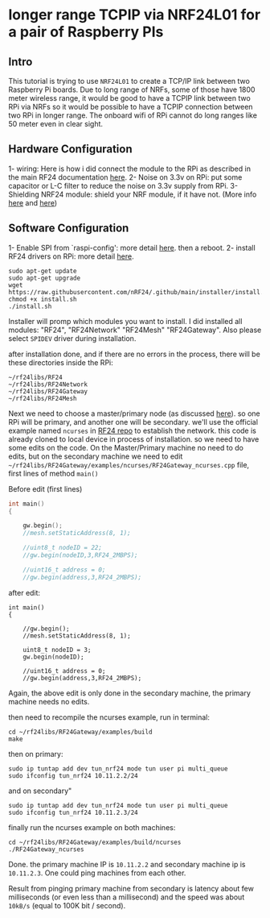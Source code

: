

# longer range TCPIP via NRF24L01 for a pair of Raspberry PIs

## Intro

This tutorial is trying to use `NRF24L01` to create a TCP/IP link between two Raspberry Pi boards.
Due to long range of NRFs, some of those have 1800 meter wireless range, it would be good to have a TCPIP link between two RPi via NRFs so it would be possible to have a TCPIP connection between two RPi in longer range. The onboard wifi of RPi cannot do long ranges like 50 meter even in clear sight. 

## Hardware Configuration

1- wiring: Here is how i did connect the module to the RPi as described in the main RF24 documentation [here](https://nrf24.github.io/RF24/#autotoc_md227).
2- Noise on 3.3v on RPi: put some capacitor or L-C filter to reduce the noise on 3.3v supply from RPi.
3- Shielding NRF24 module: shield your NRF module, if it have not. (More info [here](http://embedblog.eu/?p=187) and [here](https://forum.mysensors.org/topic/3615/long-range-transmission-with-nrf24l01-pa-lna))

## Software Configuration

1- Enable SPI from `raspi-config': more detail [here](https://pimylifeup.com/raspberry-pi-spi/). then a reboot.
2- install RF24 drivers on RPi: 
more detail [here](https://nrf24.github.io/RF24/md_docs_2linux__install.html). 

```
sudo apt-get update
sudo apt-get upgrade
wget https://raw.githubusercontent.com/nRF24/.github/main/installer/install.sh
chmod +x install.sh
./install.sh
```
Installer will promp which modules you want to install. I did installed all modules: "RF24", "RF24Network" "RF24Mesh" "RF24Gateway". Also please select `SPIDEV` driver during installation.

after installation done, and if there are no errors in the process, there will be these directories inside the RPi:

```
~/rf24libs/RF24
~/rf24libs/RF24Network
~/rf24libs/RF24Gateway
~/rf24libs/RF24Mesh
```

Next we need to choose a master/primary node (as discussed [here](https://github.com/nRF24/RF24Gateway/issues/41)). so one RPi will be primary, and another one will be secondary. we'll use the official example named `ncurses` in [RF24 repo](https://github.com/nRF24/RF24Gateway/tree/master/examples/ncurses) to establish the network.
this code is already cloned to local device in process of installation. so we need to have some edits on the code. On the Master/Primary machine no need to do edits, but on the secondary machine we need to edit `~/rf24libs/RF24Gateway/examples/ncurses/RF24Gateway_ncurses.cpp` file, first lines of method `main()`

Before edit (first lines)
```cpp
int main()
{

    gw.begin();
    //mesh.setStaticAddress(8, 1);

    //uint8_t nodeID = 22;
    //gw.begin(nodeID,3,RF24_2MBPS);

    //uint16_t address = 0;
    //gw.begin(address,3,RF24_2MBPS);
```
after edit:
```
int main()
{

    //gw.begin();
    //mesh.setStaticAddress(8, 1);

    uint8_t nodeID = 3;
    gw.begin(nodeID);

    //uint16_t address = 0;
    //gw.begin(address,3,RF24_2MBPS);
```

Again, the above edit is only done in the secondary machine, the primary machine needs no edits.

then need to recompile the ncurses example, run in terminal:

```
cd ~/rf24libs/RF24Gateway/examples/build
make
```

then on primary:

```
sudo ip tuntap add dev tun_nrf24 mode tun user pi multi_queue
sudo ifconfig tun_nrf24 10.11.2.2/24
```

and on secondary"


```
sudo ip tuntap add dev tun_nrf24 mode tun user pi multi_queue
sudo ifconfig tun_nrf24 10.11.2.3/24
```

finally run the ncurses example on both machines:

```
cd ~/rf24libs/RF24Gateway/examples/build/ncurses
./RF24Gateway_ncurses
```

Done. the primary machine IP is `10.11.2.2` and secondary machine ip is `10.11.2.3`.
One could ping machines from each other.

Result from pinging primary machine from secondary is latency about few milliseconds (or even less than a millisecond) and the speed was about `10kB/s` (equal to 100K bit / second).

